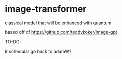 # image-transformer
classical model that will be enhanced with quantum

based off of https://github.com/teddykoker/image-gpt

TO-DO:

lr schedular
go back to adamW?